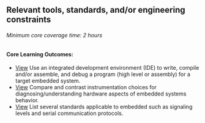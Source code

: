 ## Relevant tools, standards, and/or engineering constraints

###### Minimum core coverage time: 2 hours

#### Core Learning Outcomes:

- [View]() Use an integrated development environment (IDE) to write, compile and/or assemble, and debug a program (high level or assembly) for a target embedded system.
- [View]() Compare and contrast instrumentation choices for diagnosing/understanding hardware aspects of embedded systems behavior.
- [View]() List several standards applicable to embedded such as signaling levels and serial communication protocols.

